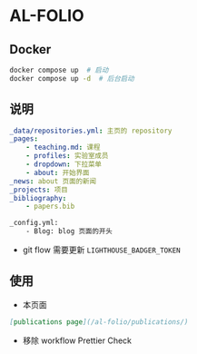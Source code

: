 # AL-FOLIO

## Docker

```bash
docker compose up  # 启动
docker compose up -d  # 后台启动
```

## 说明

```yaml
_data/repositories.yml: 主页的 repository
_pages:
    - teaching.md: 课程
    - profiles: 实验室成员
    - dropdown: 下拉菜单
    - about: 开始界面
_news: about 页面的新闻
_projects: 项目
_bibliography:
    - papers.bib
```

```bash
_config.yml:
    - Blog: blog 页面的开头
```

- git flow 需要更新 `LIGHTHOUSE_BADGER_TOKEN`

## 使用

- 本页面

```markdown
[publications page](/al-folio/publications/)
```

- 移除 workflow Prettier Check
